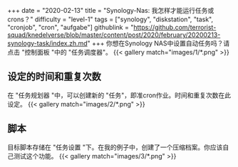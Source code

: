 +++
date = "2020-02-13"
title = "Synology-Nas: 我怎样才能运行任务或crons？"
difficulty = "level-1"
tags = ["synology", "diskstation", "task", "cronjob", "cron", "aufgabe"]
githublink = "https://github.com/terrorist-squad/knedelverse/blob/master/content/post/2020/february/20200213-synology-task/index.zh.md"
+++
你想在Synology NAS中设置自动任务吗？请点击 "控制面板 "中的 "任务调度器"。
{{< gallery match="images/1/*.png" >}}

## 设定的时间和重复次数
在 "任务规划器 "中，可以创建新的 "任务"，即准cron作业。时间和重复次数在此设定。
{{< gallery match="images/2/*.png" >}}

## 脚本
目标脚本存储在 "任务设置 "下。在我的例子中，创建了一个压缩档案。你应该自己测试这个功能。
{{< gallery match="images/3/*.png" >}}